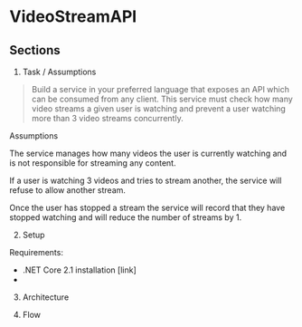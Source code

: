 # VideoStreamAPI

## Sections 

1. Task / Assumptions

> Build a service in your preferred language that exposes an API which can be
> consumed from any client. This service must check how many video streams a
> given user is watching and prevent a user watching more than 3 video streams
> concurrently.

Assumptions

The service manages how many videos the user is currently watching and is not responsible for streaming any content.

If a user is watching 3 videos and tries to stream another, the service will refuse to allow another stream.

Once the user has stopped a stream the service will record that they have stopped watching and will reduce the number of streams by 1.

2. Setup

Requirements:
- .NET Core 2.1 installation [link]
- 

3. Architecture

4. Flow




